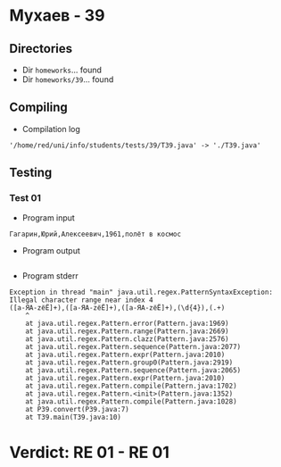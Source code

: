 # Мухаев - 39
## Directories
- Dir `homeworks`... found
- Dir `homeworks/39`... found
## Compiling
- Compilation log
```
'/home/red/uni/info/students/tests/39/T39.java' -> './T39.java'

```
## Testing
### Test 01
- Program input
```
Гагарин,Юрий,Алексеевич,1961,полёт в космос

```
- Program output
```

```
- Program stderr
```
Exception in thread "main" java.util.regex.PatternSyntaxException: Illegal character range near index 4
([а-ЯA-zёЁ]+),([а-ЯA-zёЁ]+),([а-ЯA-zёЁ]+),(\d{4}),(.+)
    ^
	at java.util.regex.Pattern.error(Pattern.java:1969)
	at java.util.regex.Pattern.range(Pattern.java:2669)
	at java.util.regex.Pattern.clazz(Pattern.java:2576)
	at java.util.regex.Pattern.sequence(Pattern.java:2077)
	at java.util.regex.Pattern.expr(Pattern.java:2010)
	at java.util.regex.Pattern.group0(Pattern.java:2919)
	at java.util.regex.Pattern.sequence(Pattern.java:2065)
	at java.util.regex.Pattern.expr(Pattern.java:2010)
	at java.util.regex.Pattern.compile(Pattern.java:1702)
	at java.util.regex.Pattern.<init>(Pattern.java:1352)
	at java.util.regex.Pattern.compile(Pattern.java:1028)
	at P39.convert(P39.java:7)
	at T39.main(T39.java:10)

```
# Verdict: **RE 01** - RE 01
